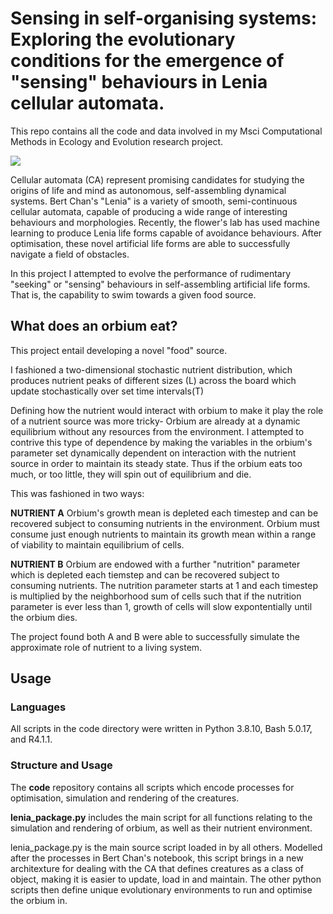 # Sensing in self-organising systems: Exploring the evolutionary conditions for the emergence of "sensing" behaviours in Lenia cellular automata. 
This repo contains all the code and data involved in my Msci Computational Methods in Ecology and Evolution research project. 

![](https://github.com/IzieW/CMEE_Research_Project/blob/master/gifs/weak_sensing_B_464.gif)

Cellular automata (CA) represent promising candidates for studying the origins of life and mind as autonomous, self-assembling dynamical systems. Bert Chan's "Lenia" is a variety of smooth, semi-continuous cellular automata, capable of producing a wide range of interesting behaviours and morphologies. Recently, the flower's lab has used machine learning to produce Lenia life forms capable of avoidance behaviours. After optimisation, these novel artificial life forms are able to successfully navigate a field of obstacles. 


In this project I attempted to evolve the performance of rudimentary "seeking" or "sensing" behaviours in self-assembling artificial life forms. That is, the capability to swim towards a given food source.  

## What does an orbium eat? 
This project entail developing a novel "food" source. 

I fashioned a two-dimensional stochastic nutrient distribution, which produces nutrient peaks of different sizes (L) across the board which update stochastically over set time intervals(T)

Defining how the nutrient would interact with orbium to make it play the role of a nutrient source was more tricky- Orbium are already at a dynamic equilibrium without any resources from the environment. I attempted to contrive this type of dependence by making the variables in the orbium's parameter set dynamically dependent on interaction with the nutrient source in order to maintain its steady state. Thus if the orbium eats too much, or too little, they will spin out of equilibrium and die. 

This was fashioned in two ways: 

**NUTRIENT A** Orbium's growth mean is depleted each timestep and can be recovered subject to consuming nutrients in the environment. Orbium must consume just enough nutrients to maintain its growth mean within a range of viability to maintain equilibrium of cells. 


**NUTRIENT B** Orbium are endowed with a further "nutrition" parameter which is depleted each tiemstep and can be recovered subject to consuming nutrients. The nutrition parameter starts at 1 and each timestep is multiplied by the neighborhood sum of cells such that if the nutrition parameter is ever less than 1, growth of cells will slow expontentially until the orbium dies. 

The project found both A and B were able to successfully simulate the approximate role of nutrient to a living system. 

## Usage
### Languages
All scripts in the code directory were written in Python 3.8.10, Bash 5.0.17, and R4.1.1.
### Structure and Usage
The **code** repository contains all scripts which encode processes for optimisation, simulation and rendering of the creatures. 

**lenia_package.py** includes the main script for all functions relating to the simulation and rendering of orbium, as well as their nutrient environment. 

lenia_package.py is the main source script loaded in by all others. Modelled after the processes in Bert Chan's notebook, this script brings in a new architexture for dealing with the CA that defines creatures as a class of object, making it is easier to update, load in and maintain. The other python scripts then define unique evolutionary environments to run and optimise the orbium in.

